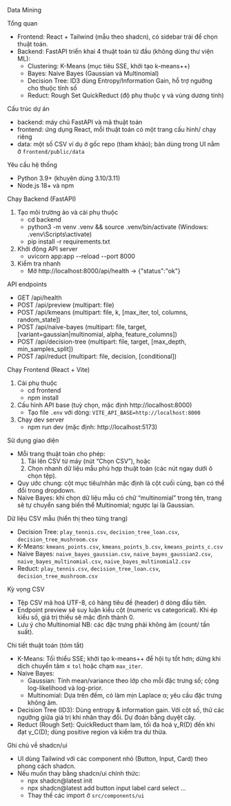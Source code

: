 Data Mining

Tổng quan
- Frontend: React + Tailwind (mẫu theo shadcn), có sidebar trái để chọn thuật toán.
- Backend: FastAPI triển khai 4 thuật toán từ đầu (không dùng thư viện ML):
  - Clustering: K-Means (mục tiêu SSE, khởi tạo k-means++)
  - Bayes: Naive Bayes (Gaussian và Multinomial)
  - Decision Tree: ID3 dùng Entropy/Information Gain, hỗ trợ ngưỡng cho thuộc tính số
  - Reduct: Rough Set QuickReduct (độ phụ thuộc γ và vùng dương tính)

Cấu trúc dự án
- backend: máy chủ FastAPI và mã thuật toán
- frontend: ứng dụng React, mỗi thuật toán có một trang cấu hình/ chạy riêng
- data: một số CSV ví dụ ở gốc repo (tham khảo); bản dùng trong UI nằm ở `frontend/public/data`

Yêu cầu hệ thống
- Python 3.9+ (khuyên dùng 3.10/3.11)
- Node.js 18+ và npm

Chạy Backend (FastAPI)
1) Tạo môi trường ảo và cài phụ thuộc
   - cd backend
   - python3 -m venv .venv && source .venv/bin/activate  (Windows: .venv\Scripts\activate)
   - pip install -r requirements.txt
2) Khởi động API server
   - uvicorn app:app --reload --port 8000
3) Kiểm tra nhanh
   - Mở http://localhost:8000/api/health → {"status":"ok"}

API endpoints
- GET /api/health
- POST /api/preview  (multipart: file)
- POST /api/kmeans  (multipart: file, k, [max_iter, tol, columns, random_state])
- POST /api/naive-bayes  (multipart: file, target, [variant=gaussian|multinomial, alpha, feature_columns])
- POST /api/decision-tree  (multipart: file, target, [max_depth, min_samples_split])
- POST /api/reduct  (multipart: file, decision, [conditional])

Chạy Frontend (React + Vite)
1) Cài phụ thuộc
   - cd frontend
   - npm install
2) Cấu hình API base (tuỳ chọn, mặc định http://localhost:8000)
   - Tạo file `.env` với dòng: `VITE_API_BASE=http://localhost:8000`
3) Chạy dev server
   - npm run dev (mặc định: http://localhost:5173)

Sử dụng giao diện
- Mỗi trang thuật toán cho phép:
  1) Tải lên CSV từ máy (nút “Chọn CSV”), hoặc
  2) Chọn nhanh dữ liệu mẫu phù hợp thuật toán (các nút ngay dưới ô chọn tệp).
- Quy ước chung: cột mục tiêu/nhãn mặc định là cột cuối cùng, bạn có thể đổi trong dropdown.
- Naive Bayes: khi chọn dữ liệu mẫu có chữ “multinomial” trong tên, trang sẽ tự chuyển sang biến thể Multinomial; ngược lại là Gaussian.

Dữ liệu CSV mẫu (hiển thị theo từng trang)
- Decision Tree: `play_tennis.csv`, `decision_tree_loan.csv`, `decision_tree_mushroom.csv`
- K-Means: `kmeans_points.csv`, `kmeans_points_b.csv`, `kmeans_points_c.csv`
- Naive Bayes: `naive_bayes_gaussian.csv`, `naive_bayes_gaussian2.csv`, `naive_bayes_multinomial.csv`, `naive_bayes_multinomial2.csv`
- Reduct: `play_tennis.csv`, `decision_tree_loan.csv`, `decision_tree_mushroom.csv`

Kỳ vọng CSV
- Tệp CSV mã hoá UTF-8, có hàng tiêu đề (header) ở dòng đầu tiên.
- Endpoint preview sẽ suy luận kiểu cột (numeric vs categorical). Khi ép kiểu số, giá trị thiếu sẽ mặc định thành 0.
- Lưu ý cho Multinomial NB: các đặc trưng phải không âm (count/ tần suất).

Chi tiết thuật toán (tóm tắt)
- K-Means: Tối thiểu SSE; khởi tạo k-means++ để hội tụ tốt hơn; dừng khi dịch chuyển tâm ≤ `tol` hoặc chạm `max_iter`.
- Naive Bayes:
  - Gaussian: Tính mean/variance theo lớp cho mỗi đặc trưng số; cộng log-likelihood và log-prior.
  - Multinomial: Dựa trên đếm, có làm mịn Laplace α; yêu cầu đặc trưng không âm.
- Decision Tree (ID3): Dùng entropy & information gain. Với cột số, thử các ngưỡng giữa giá trị khi nhãn thay đổi. Dự đoán bằng duyệt cây.
- Reduct (Rough Set): QuickReduct tham lam, tối đa hoá γ_R(D) đến khi đạt γ_C(D); dùng positive region và kiểm tra dư thừa.

Ghi chú về shadcn/ui
- UI dùng Tailwind với các component nhỏ (Button, Input, Card) theo phong cách shadcn.
- Nếu muốn thay bằng shadcn/ui chính thức:
  - npx shadcn@latest init
  - npx shadcn@latest add button input label card select ...
  - Thay thế các import ở `src/components/ui`
